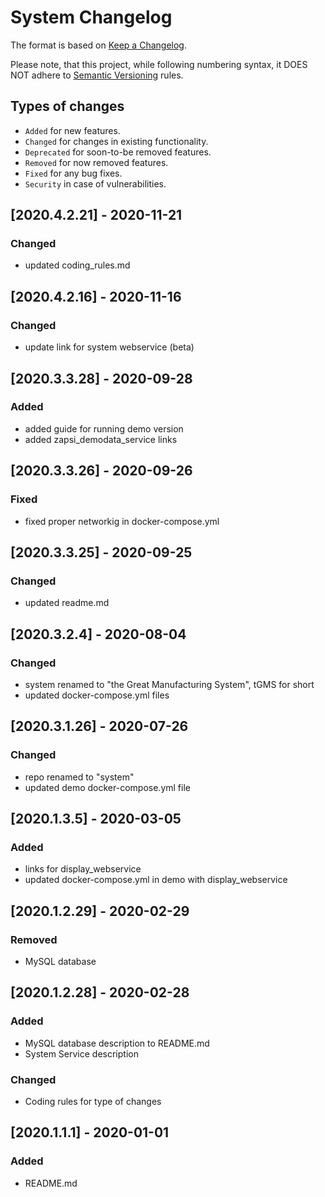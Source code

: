 # System Changelog

The format is based on [Keep a Changelog](http://keepachangelog.com/en/1.0.0/).

Please note, that this project, while following numbering syntax, it DOES NOT
adhere to [Semantic Versioning](http://semver.org/spec/v2.0.0.html) rules.

## Types of changes

* ```Added``` for new features.
* ```Changed``` for changes in existing functionality.
* ```Deprecated``` for soon-to-be removed features.
* ```Removed``` for now removed features.
* ```Fixed``` for any bug fixes.
* ```Security``` in case of vulnerabilities.

## [2020.4.2.21] - 2020-11-21

### Changed
- updated coding_rules.md

## [2020.4.2.16] - 2020-11-16

### Changed
- update link for system webservice (beta)

## [2020.3.3.28] - 2020-09-28

### Added
- added guide for running demo version
- added zapsi_demodata_service links

## [2020.3.3.26] - 2020-09-26

### Fixed
- fixed proper networkig in docker-compose.yml

## [2020.3.3.25] - 2020-09-25

### Changed
- updated readme.md

## [2020.3.2.4] - 2020-08-04

### Changed
- system renamed to "the Great Manufacturing System", tGMS for short
- updated docker-compose.yml files

## [2020.3.1.26] - 2020-07-26

### Changed
- repo renamed to "system"
- updated demo docker-compose.yml file 


## [2020.1.3.5] - 2020-03-05

### Added
- links for display_webservice
- updated docker-compose.yml in demo with display_webservice


## [2020.1.2.29] - 2020-02-29

### Removed
- MySQL database


## [2020.1.2.28] - 2020-02-28

### Added
- MySQL database description to README.md
- System Service description

### Changed
- Coding rules for type of changes


## [2020.1.1.1] - 2020-01-01

### Added
- README.md